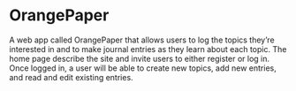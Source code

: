 # OrangePaper
A web app called OrangePaper that allows users to
log the topics they’re interested in and to make journal entries
as they learn about each topic. The home page
describe the site and invite users to either register or log
in. Once logged in, a user will be able to create new topics,
add new entries, and read and edit existing entries.
<img src="" />

